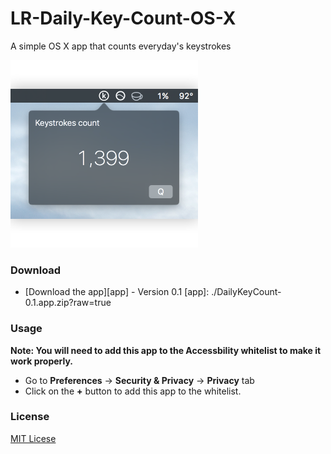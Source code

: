 # LR-Daily-Key-Count-OS-X
A simple OS X app that counts everyday's keystrokes

<img src="./screenshot.png" width="300px"/>

### Download
* [Download the app][app] - Version 0.1
[app]: ./DailyKeyCount-0.1.app.zip?raw=true

### Usage
__Note: You will need to add this app to the Accessbility whitelist to make it work properly.__
* Go to __Preferences__ -> __Security & Privacy__ -> __Privacy__ tab 
* Click on the __+__ button to add this app to the whitelist.

### License
[MIT Licese][license]

[license]: ./LICEENSE
